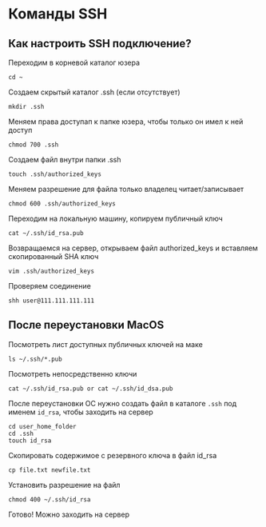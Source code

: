 # Команды SSH

## Как настроить SSH подключение?

Переходим в корневой каталог юзера
```
cd ~
```

Создаем скрытый каталог .ssh (если отсутствует)
```
mkdir .ssh
```

Меняем права доступап к папке юзера, чтобы только он имел к ней доступ
```
chmod 700 .ssh
```

Создаем файл внутри папки .ssh
```
touch .ssh/authorized_keys
```

Меняем разрешение для файла только владелец читает/записывает
```
chmod 600 .ssh/authorized_keys
```

Переходим на локальную машину, копируем публичный ключ
```
cat ~/.ssh/id_rsa.pub
```

Возвращаемся на сервер, открываем файл authorized_keys и вставляем скопированный SHA ключ
```
vim .ssh/authorized_keys 
```

Проверяем соединение
```
shh user@111.111.111.111
```

## После переустановки MacOS

Посмотреть лист доступных публичных ключей на маке
```
ls ~/.ssh/*.pub
```

Посмотреть непосредственно ключи
```
cat ~/.ssh/id_rsa.pub or cat ~/.ssh/id_dsa.pub
```

После переустановки ОС нужно создать файл в каталоге `.ssh` под именем `id_rsa`, чтобы заходить на сервер
```
cd user_home_folder
cd .ssh
touch id_rsa
```

Cкопировать содержимое с резервного ключа в файл id_rsa
```
cp file.txt newfile.txt
```

Установить разрешение на файл
```
chmod 400 ~/.ssh/id_rsa
```
Готово! Можно заходить на сервер











